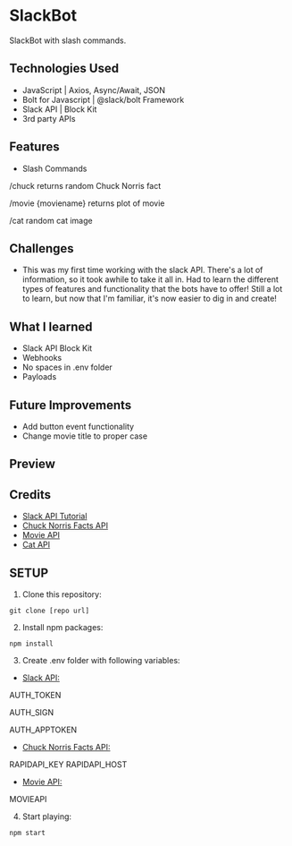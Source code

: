 # SlackBot

SlackBot with slash commands.

## Technologies Used

- JavaScript | Axios, Async/Await, JSON
- Bolt for Javascript | @slack/bolt Framework
- Slack API | Block Kit
- 3rd party APIs

## Features

- Slash Commands

/chuck returns random Chuck Norris fact

/movie {moviename} returns plot of movie

/cat random cat image

## Challenges

- This was my first time working with the slack API. There's a lot of
  information, so it took awhile to take it all in. Had to learn the different
  types of features and functionality that the bots have to offer! Still a lot
  to learn, but now that I'm familiar, it's now easier to dig in and create!

## What I learned

- Slack API Block Kit
- Webhooks
- No spaces in .env folder
- Payloads

## Future Improvements

- Add button event functionality
- Change movie title to proper case

## Preview

## Credits

- [Slack API Tutorial](https://api.slack.com/tutorials)
- [Chuck Norris Facts API](https://matchilling-chuck-norris-jokes-v1.p.rapidapi.com/jokes/random)
- [Movie API](http://www.omdbapi.com)
- [Cat API](https://api.thecatapi.com/v1/images/search)

## SETUP

1. Clone this repository:

```
git clone [repo url]
```

2. Install npm packages:

```
npm install
```

3. Create .env folder with following variables:

- [Slack API:](https://api.slack.com/)

AUTH_TOKEN

AUTH_SIGN

AUTH_APPTOKEN

- [Chuck Norris Facts API:](https://matchilling-chuck-norris-jokes-v1.p.rapidapi.com/jokes/random)

RAPIDAPI_KEY RAPIDAPI_HOST

- [Movie API:](http://www.omdbapi.com)

MOVIEAPI

4. Start playing:

```
npm start
```
